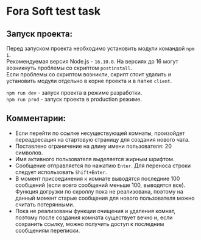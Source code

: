# Fora Soft test task

## Запуск проекта:

Перед запуском проекта необходимо установить модули командой `npm i`.  
Рекомендуемая версия Node.js - `16.10.0`. На версиях до 16 могут возникнуть проблемы со скриптом `postinstall`.  
Если проблемы со скриптом возникли, скрипт стоит удалить и установить модули отдельно в корне проекта и в папке `client`.

`npm run dev` - запуск проекта в режиме разработки.  
`npm run prod` - запуск проекта в production режиме.

## Комментарии:

- Если перейти по ссылке несуществующей комнаты, произойдет переадресация на стартовую страницу для создания нового чата.
- Поставлено ограничение на длину имени пользователя: 20 символов.
- Имя активного пользователя выделяется жирным шрифтом.
- Сообщение отправляется по нажатию `Enter`. Для переноса строки следует использовать `Shift+Enter`.
- В момент присоединения к комнате выводятся последние 100 сообщений (если всего сообщений меньше 100, выводятся все). Функция догрузки по скроллу пока не реализована, поэтому на данный момент старые сообщения для нового пользователя можно считать потерянными.
- Пока не реализованы функции очищения и удаления комнат, поэтому после создания комната существует вечно и, если сохранить ссылку, можно получить доступ к последним сообщениям переписки.
